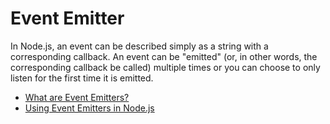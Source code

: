 # Event Emitter

In Node.js, an event can be described simply as a string with a corresponding callback. An event can be "emitted" (or, in other words, the corresponding callback be called) multiple times or you can choose to only listen for the first time it is emitted.

- [What are Event Emitters?](https://nodejs.org/en/knowledge/getting-started/control-flow/what-are-event-emitters/)
- [Using Event Emitters in Node.js](https://www.digitalocean.com/community/tutorials/using-event-emitters-in-node-js)
